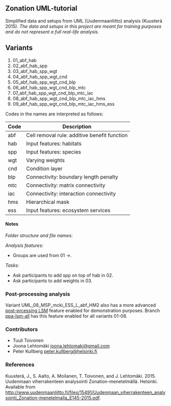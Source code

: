 ## Zonation UML-tutorial

Simplified data and setups from UML (Uudenmaanliitto) analysis (Kuusterä 2015). 
_The data and setups in this project are meant for training purposes and do not 
represent a full real-life analysis_.

## Variants

1. 01_abf_hab
1. 02_abf_hab_spp
1. 03_abf_hab_spp_wgt
1. 04_abf_hab_spp_wgt_cnd
1. 05_abf_hab_spp_wgt_cnd_blp
1. 06_abf_hab_spp_wgt_cnd_blp_mtc
1. 07_abf_hab_spp_wgt_cnd_blp_mtc_iac
1. 08_abf_hab_spp_wgt_cnd_blp_mtc_iac_hms
1. 09_abf_hab_spp_wgt_cnd_blp_mtc_iac_hms_ess

Codes in the names are interpreted as follows:

| Code | Description                                  |
|------|----------------------------------------------|
| abf  | Cell removal rule: additive benefit function |
| hab  | Input features: habitats                     |
| spp  | Input features: species                      |
| wgt  | Varying weights                              |
| cnd  | Condition layer                              |
| blp  | Connectivity: boundary length penalty        |
| mtc  | Connectivity: matrix connectivity            |
| iac  | Connectivity: interaction connectivity       | 
| hms  | Hierarchical mask                            |
| ess  | Input features: ecosystem services           | 

#### Notes

*Folder structure and file names:*

*Analysis features:*
- Groups are used from 01 ->.

*Tasks:*
- Ask participants to add spp on top of hab in 02.
- Ask participants to add weights in 03.

### Post-processing analysis

Variant UML_08_MSP_mcki_ESS_L_abf_HM2 also has a more advanced [post-prcessing LSM](http://cbig.it.helsinki.fi/development/projects/zonation/wiki/LSM_with_pre-defined_units) 
feature enabled for demonstration purposes. Branch 
[ppa-lsm-all](https://github.com/cbig/UMLZ/tree/ppa-lsm-all) has this feature 
enabled for all variants 01-08.

### Contributors

+ Tuuli Toivonen
+ Joona Lehtomäki <joona.lehtomaki@gmail.com>
+ Peter Kullberg <peter.kullberg@helsinki.fi>

### References

Kuusterä, J., S. Aalto, A. Moilanen, T. Toivonen, and J. Lehtomäki. 2015. 
Uudenmaan viherrakenteen analysointi Zonation-menetelmällä. Helsinki. Available from 
http://www.uudenmaanliitto.fi/files/15491/Uudenmaan_viherrakenteen_analysointi_Zonation-menetelmalla_E145-2015.pdf.
